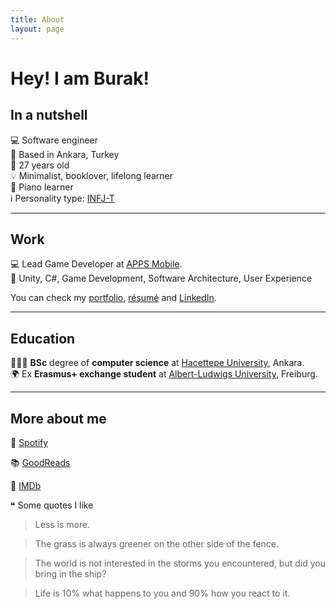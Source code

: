```yaml
---
title: About
layout: page
---
```

<!-- ![Profile Image]({{ site.url }}/{{ site.picture }}) -->

# Hey! I am Burak!

## In a nutshell

💻 Software engineer
<br>
📍 Based in Ankara, Turkey
<br>
🎂 27 years old
<br>
💡 Minimalist, booklover, lifelong learner
<br>
🎹 Piano learner
<br>
ℹ️ Personality type: [INFJ-T](https://www.16personalities.com/profiles/19ea956f7d530)

---

## Work

💻 Lead Game Developer at [APPS Mobile][apps].
<br>
🔑 Unity, C#, Game Development, Software Architecture, User Experience

You can check my [portfolio](../projects.md), [résumé](../assets/resume.pdf) and [LinkedIn][linkedin].

---

## Education

👨🏻‍🎓 **BSc** degree of **computer science**  at [Hacettepe University][hacettepe], Ankara.
<br>
🌍 Ex **Erasmus+ exchange student** at [Albert-Ludwigs University][freiburg], Freiburg.

---

## More about me

🎵 [Spotify][spotify]


📚 [GoodReads][goodreads]


🎥 [IMDb][imdb]


❝ Some quotes I like

> Less is more.

> The grass is always greener on the other side of the fence.

> The world is not interested in the storms you encountered, but did you bring in the ship?

> Life is 10% what happens to you and 90% how you react to it.


[linkedin]: https://www.linkedin.com/in/burakekici
[hacettepe]: https://cs.hacettepe.edu.tr
[freiburg]: https://www.informatik.uni-freiburg.de
[apps]: https://apps.com.tr
[spotify]: https://open.spotify.com/user/bekici
[goodreads]: https://www.goodreads.com/burakekici
[imdb]: https://www.imdb.com/user/ur41656845
